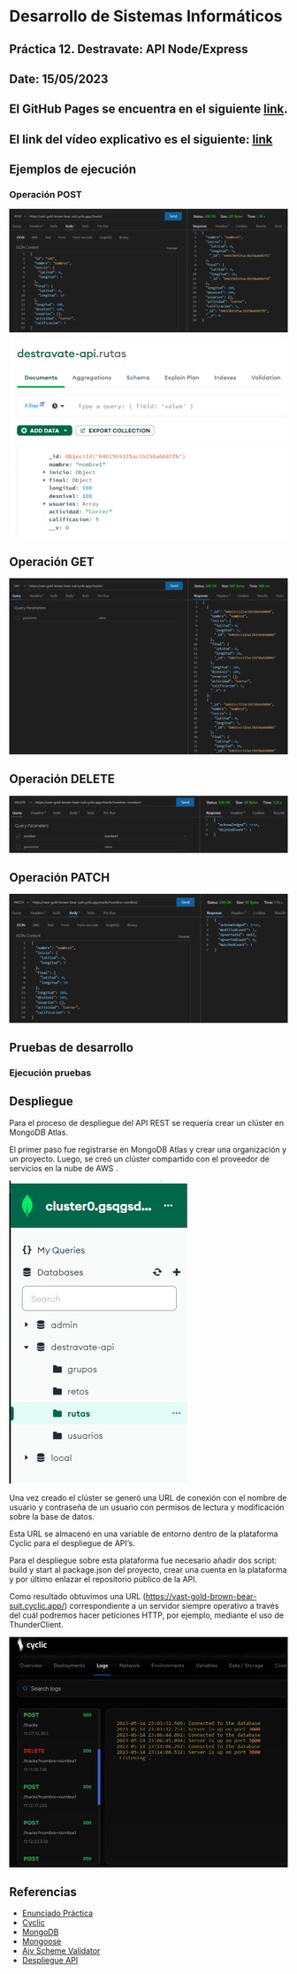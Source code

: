 # Desarrollo de Sistemas Informáticos 

## Práctica 12. Destravate: API Node/Express
## Date: 15/05/2023
## El GitHub Pages se encuentra en el siguiente [link](https://ull-esit-inf-dsi-2223.github.io/ull-esit-inf-dsi-22-23-prct12-destravate-api-grupoi/).
## El link del vídeo explicativo es el siguiente: [link]()



## Ejemplos de ejecución

### Operación POST

![Ej POST](Assets/Img/rutaPost.png)

![Ej POST DB](Assets/Img/rutaPostDB.png)

## Operación GET

![Ej GET](Assets/Img/rutaGet.png)

## Operación DELETE

![Ej DELETE](Assets/Img/rutaDelete.png)

## Operación PATCH

![Ej PATCH](Assets/Img/rutaPatch.png)

## Pruebas de desarrollo


### Ejecución pruebas


## Despliegue

Para el proceso de despliegue del API REST se requería crear un clúster en MongoDB Atlas.

El primer paso fue registrarse en MongoDB Atlas y crear una organización y un proyecto. Luego, se creó un clúster compartido con el proveedor de servicios en la nube de AWS . 

![Ej Clúster](Assets/Img/mongodb.png)

Una vez creado el clúster se generó una URL de conexión con el nombre de usuario y contraseña de un usuario con permisos de lectura y modificación sobre la base de datos.

Esta URL se almacenó en una variable de entorno dentro de la plataforma Cyclic para el despliegue de API’s. 

Para el despliegue sobre esta plataforma fue necesario añadir dos script: build y start al package.json del proyecto, crear una cuenta en la plataforma y por último enlazar el repositorio público de la API.

Como resultado obtuvimos una URL (https://vast-gold-brown-bear-suit.cyclic.app/) correspondiente a un servidor siempre operativo a través del cuál podremos hacer peticiones HTTP, por ejemplo, mediante el uso de ThunderClient.

![Ej Cyclic](Assets/Img/cyclic.png)

## Referencias

* [Enunciado Práctica](https://ull-esit-inf-dsi-2223.github.io/prct12-destravate-api/)
* [Cyclic](https://www.cyclic.sh/)
* [MongoDB](https://www.mongodb.com/cloud/atlas/)
* [Mongoose](https://mongoosejs.com/)
* [Ajv Scheme Validator](https://ajv.js.org/guide/typescript.html/)
* [Despliegue API](https://ull-esit-inf-dsi-2223.github.io/nodejs-theory/nodejs-deployment.html/)
